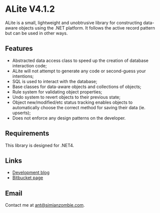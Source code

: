 ALite V4.1.2
============

ALite is a small, lightweight and unobtrusive library for constructing
data-aware objects using the .NET platform.  It follows the active record
pattern but can be used in other ways.


Features
--------

 * Abstracted data access class to speed up the creation of database
   interaction code;
 * ALite will not attempt to generate any code or second-guess your intentions;
 * SQL is used to interact with the database;
 * Base classes for data-aware objects and collections of objects;
 * Rule system for validating object properties;
 * Undo system to revert objects to their previous state;
 * Object new/modified/etc status tracking enables objects to automatically
   choose the correct method for saving their data (ie. upserts);
 * Does not enforce any design patterns on the developer.
   

Requirements
------------

This library is designed for .NET4.
  
  
Links
-----

 * [Development blog][1]
 * [Bitbucket page][2]

  [1]: http://simianzombie.com
  [2]: http://bitbucket.org/ant512/alite


Email
-----

Contact me at <ant@simianzombie.com>.
